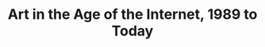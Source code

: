 ---
ee_id: '4424'
site: '1'
type: '5'
title: Art in the Age of the Internet, 1989 to Today
url: art-in-the-age-of-the-internet-1989-to-today
year: '2018'
venue: ICA Boston, Boston, Massachusetts
pitch: in d corner w/ Majerus &amp; Catala :)
ps:
imgs: ICA-Boston-2018-03-install-3-database-cm-P29H.jpg
things: "[185] [2005-021-super-landscape-1] 2005-021 Super Landscape #1"
layout: shows
---
